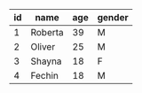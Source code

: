 | id | name    | age | gender |
|----|---------|-----|--------|
| 1  | Roberta | 39  | M      |
| 2  | Oliver  | 25  | M      |
| 3  | Shayna  | 18  | F      |
| 4  | Fechin  | 18  | M      |
